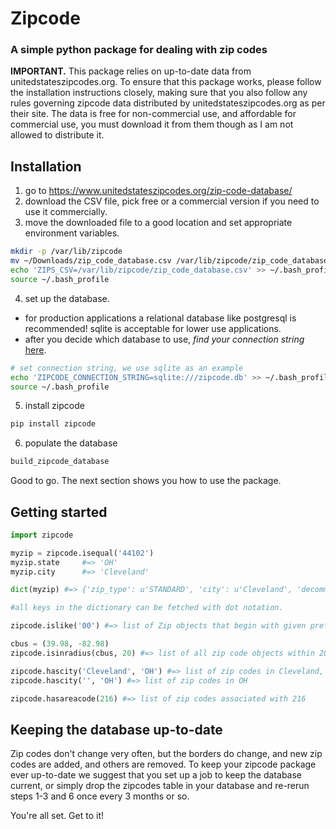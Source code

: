 # Zipcode
### A simple python package for dealing with zip codes

**IMPORTANT.** This package relies on up-to-date data from
unitedstateszipcodes.org. To ensure that this package works, please follow the
installation instructions closely, making sure that you also follow any rules
governing zipcode data distributed by unitedstateszipcodes.org as per their
site. The data is free for non-commercial use, and affordable for commercial
use, you must download it from them though as I am not allowed to distribute it.

## Installation

1. go to https://www.unitedstateszipcodes.org/zip-code-database/
2. download the CSV file, pick free or a commercial version if you need to use
   it commercially.
3. move the downloaded file to a good location and set appropriate environment
   variables.
```bash
mkdir -p /var/lib/zipcode
mv ~/Downloads/zip_code_database.csv /var/lib/zipcode/zip_code_database.csv
echo 'ZIPS_CSV=/var/lib/zipcode/zip_code_database.csv' >> ~/.bash_profile
source ~/.bash_profile
```
4. set up the database.
  - for production applications a relational database like
   postgresql is recommended! sqlite is acceptable for lower use applications. 
 - after you decide which database to use, *find your connection string*
   [here](http://docs.sqlalchemy.org/en/latest/core/engines.html#sqlalchemy.create_engine).
```bash
# set connection string, we use sqlite as an example
echo 'ZIPCODE_CONNECTION_STRING=sqlite:///zipcode.db' >> ~/.bash_profile
source ~/.bash_profile
```
5. install zipcode
```bash
pip install zipcode
```
6. populate the database
```bash
build_zipcode_database
```
Good to go. The next section shows you how to use the package.

## Getting started


```py
import zipcode

myzip = zipcode.isequal('44102')
myzip.state     #=> 'OH'
myzip.city      #=> 'Cleveland'

dict(myzip) #=> {'zip_type': u'STANDARD', 'city': u'Cleveland', 'decommissioned': 0, 'zip': u'44102', 'state': u'OH', 'secondary_cities': [u''], 'location': 'Cleveland, OH', 'area_codes': [u'216'], 'lat': 41.48, 'timezone': u'America/New_York', 'lng': -81.74, 'population': 31930} 

#all keys in the dictionary can be fetched with dot notation.

zipcode.islike('00') #=> list of Zip objects that begin with given prefix.

cbus = (39.98, -82.98)
zipcode.isinradius(cbus, 20) #=> list of all zip code objects within 20 miles of 'cbus'

zipcode.hascity('Cleveland', 'OH') #=> list of zip codes in Cleveland, OH
zipcode.hascity('', 'OH') #=> list of zip codes in OH

zipcode.hasareacode(216) #=> list of zip codes associated with 216 
```

## Keeping the database up-to-date

Zip codes don't change very often, but the borders do change, and new zip codes
are added, and others are removed. To keep your zipcode package ever up-to-date
we suggest that you set up a job to keep the database current, or simply drop
the zipcodes table in your database and re-rerun steps 1-3 and 6 once every 3
months or so.

You're all set.  Get to it!
